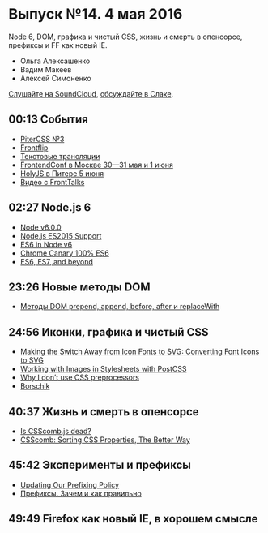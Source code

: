# Выпуск №14. 4 мая 2016

Node 6, DOM, графика и чистый CSS, жизнь и смерть в опенсорсе, префиксы и FF как новый IE.

- Ольга Алексашенко
- Вадим Макеев
- Алексей Симоненко

[Слушайте на SoundCloud](https://soundcloud.com/web-standards/episode-14), [обсуждайте в Слаке](https://web-standards.slack.com/messages/podcast/).

## 00:13 События

- [PiterCSS №3](https://pitercss.timepad.ru/event/318387/)
- [Frontflip](http://frontflip.me/)
- [Текстовые трансляции](https://twitter.com/webstandards_up)
- [FrontendConf в Москве 30—31 мая и 1 июня](http://frontendconf.ru/)
- [HolyJS в Питере 5 июня](http://holyjs.ru/)
- [Видео с FrontTalks](https://www.youtube.com/playlist?list=PLRdS-n5seLRoWZm8I5onZqU9m8HB_hg1S)

## 02:27 Node.js 6

- [Node v6.0.0](https://nodejs.org/en/blog/release/v6.0.0/)
- [Node.js ES2015 Support](http://node.green/)
- [ES6 in Node v6](https://www.redfin.com/blog/2016/04/es6-in-node-v6.html)
- [Chrome Canary 100% ES6](https://twitter.com/webstandards_ru/status/725278335677374464)
- [ES6, ES7, and beyond](http://v8project.blogspot.ru/2016/04/es6-es7-and-beyond.html)

## 23:26 Новые методы DOM

- [Методы DOM prepend, append, before, after и replaceWith](https://twitter.com/webstandards_ru/status/726018227948630017)

## 24:56 Иконки, графика и чистый CSS

- [Making the Switch Away from Icon Fonts to SVG: Converting Font Icons to SVG](https://sarasoueidan.com/blog/icon-fonts-to-svg/)
- [Working with Images in Stylesheets with PostCSS](https://css-tricks.com/images-in-postcss/)
- [Why I don’t use CSS preprocessors](http://www.456bereastreet.com/archive/201603/why_i_dont_use_css_preprocessors/)
- [Borschik](https://github.com/borschik/borschik)

## 40:37 Жизнь и смерть в опенсорсе

- [Is CSScomb.js dead?](https://github.com/csscomb/csscomb.js/issues/461)
- [CSScomb: Sorting CSS Properties, The Better Way](https://www.smashingmagazine.com/2012/10/csscomb-tool-sort-css-properties/)

## 45:42 Эксперименты и префиксы

- [Updating Our Prefixing Policy](https://webkit.org/blog/6131/updating-our-prefixing-policy/)
- [Префиксы. Зачем и как правильно](https://youtu.be/s0JDCEQDXI4)

## 49:49 Firefox как новый IE, в хорошем смысле
